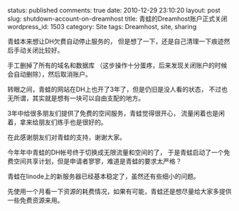 status: published
comments: true
date: 2010-12-29 23:10:20
layout: post
slug: shutdown-account-on-dreamhost
title: 青蛙的Dreamhost账户正式关闭
wordpress_id: 1503
category: Site
tags: Dreamhost, site, sharing

青蛙本来想让DH欠费自动停止服务的，
但是想了一下，还是自己清理一下痕迹然后手动关闭比较好。

手工删掉了所有的域名和数据库
（这步操作十分蛋疼，后来发现关闭账户的时候会自动删除），然后取消账户。

转眼之间，青蛙的网站在DH上也开了3年了，但是仍旧是没人看的状态，
不过也无所谓，其实就是想有一块可以自由支配的地方。

3年中给很多朋友们提供了免费的空间服务，青蛙觉得很开心，
流量闲着也是闲着，拿来给朋友们练手也是很好的。

在此感谢朋友们对青蛙的支持，谢谢大家。

今年年中青蛙的DH帐号终于切换成无限流量和空间的了，
于是青蛙启动了一个免费空间共享计划，但是申请者寥寥，难道是青蛙的要求太严格？

青蛙在linode上的新服务器已经基本稳定了，虽然还有些细小的问题。

先使用一个月看一下资源的耗费情况，如果有可能，青蛙还是想尽量给大家多提供一些免费资源来用。
